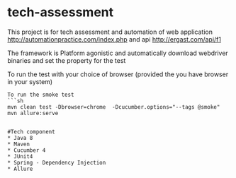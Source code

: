 # tech-assessment
This project is for tech assessment and automation of web application http://automationpractice.com/index.php and api http://ergast.com/api/f1

The framework is Platform agonistic and automatically download webdriver binaries and set the property for the test 

  
To run the test with your choice of browser (provided the you have browser in your system)
  

```
To run the smoke test
```sh
mvn clean test -Dbrowser=chrome  -Dcucumber.options="--tags @smoke"
mvn allure:serve


#Tech component
* Java 8
* Maven
* Cucumber 4
* JUnit4
* Spring - Dependency Injection
* Allure 
